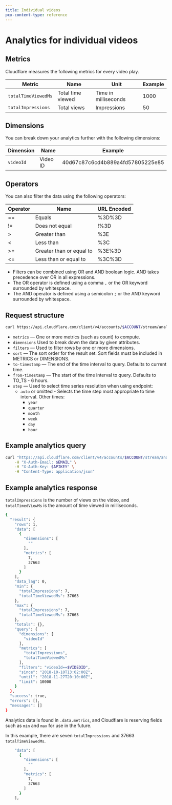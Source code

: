 ```yaml
---
title: Individual videos
pcx-content-type: reference
---
```


# Analytics for individual videos

## Metrics 

Cloudflare measures the following metrics for every video play.

<TableWrap>

Metric              | Name              | Unit                 | Example
--------------------|-------------------|----------------------|--------
`totalTimeViewedMs` | Total time viewed | Time in milliseconds | 1000
`totalImpressions`  | Total views       | Impressions          | 50

</TableWrap>

## Dimensions

You can break down your analytics further with the following dimensions:

<TableWrap>

Dimension | Name     | Example
----------|----------|---------------------------------
`videoId` | Video ID | 40d67c87c6cd4b889a4fd57805225e85

</TableWrap>

## Operators

You can also filter the data using the following operators:

<TableWrap>

Operator | Name                     | URL Encoded
---------|--------------------------|------------
==       | Equals                   | %3D%3D
!=       | Does not equal           | !%3D
\>       | Greater than             | %3E
<        | Less than                | %3C
\>=      | Greater than or equal to | %3E%3D
<=       | Less than or equal to    | %3C%3D

</TableWrap>

- Filters can be combined using OR and AND boolean logic. AND takes precedence over OR in all expressions.
- The OR operator is defined using a comma `,` or the OR keyword surrounded by whitespace.
- The AND operator is defined using a semicolon `;` or the AND keyword surrounded by whitespace.

## Request structure

```bash
curl https://api.cloudflare.com/client/v4/accounts/$ACCOUNT/stream/analytics/views?metrics={metrics}&dimensions={dimensions}&filters=videoId==$VIDEOID&since=2018-01-01T16:57:00Z&sort={sort}&until={to-timestamp}&limit={limit}
```

* `metrics` — One or more metrics (such as count) to compute.
* `dimensions` Used to break down the data by given attributes.
* `filters` — Used to filter rows by one or more dimensions.
* `sort` — The sort order for the result set. Sort fields must be included in METRICS or DIMENSIONS.
* `to-timestamp` — The end of the time interval to query. Defaults to current time.
* `from-timestamp` — The start of the time interval to query. Defaults to TO_TS - 6 hours.
* `step` — Used to select time series resolution when using endpoint:
  * `auto` or omitted - Selects the time step most appropriate to time interval. Other times:
    * `year`
    * `quarter`
    * `month`
    * `week`
    * `day`
    * `hour`

## Example analytics query

```bash
curl "https://api.cloudflare.com/client/v4/accounts/$ACCOUNT/stream/analytics/views?metrics=totalImpressions,totalTimeViewedMs&dimensions=videoId&filters=videoId==$VIDEOID&since=2018-01-01T16:57:00Z" \
    -H "X-Auth-Email: $EMAIL" \
    -H "X-Auth-Key: $APIKEY" \
    -H "Content-Type: application/json"
```

## Example analytics response

`totalImpressions` is the number of views on the video, and `totalTimedViewMs` is the amount of time viewed in milliseconds.

```bash
{
  "result": {
    "rows": 1,
    "data": [
      {
        "dimensions": [
          ""
        ],
        "metrics": [
          7,
          37663
        ]
      }
    ],
    "data_lag": 0,
    "min": {
      "totalImpressions": 7,
      "totalTimeViewedMs": 37663
    },
    "max": {
      "totalImpressions": 7,
      "totalTimeViewedMs": 37663
    },
    "totals": {},
    "query": {
      "dimensions": [
        "videoId"
      ],
      "metrics": [
        "totalImpressions",
        "totalTimeViewedMs"
      ],
      "filters": "videoId==$VIDEOID",
      "since": "2018-10-10T13:02:00Z",
      "until": "2018-11-27T20:10:00Z",
      "limit": 10000
    }
  },
  "success": true,
  "errors": [],
  "messages": []
}
```

Analytics data is found in `.data.metrics`, and Cloudflare is reserving fields such as `min` and `max` for use in the future.

In this example, there are seven `totalImpressions` and 37663 `totalTimeViewedMs`.

```bash
    "data": [
      {
        "dimensions": [
          ""
        ],
        "metrics": [
          7,
          37663
        ]
      }
    ],
```
